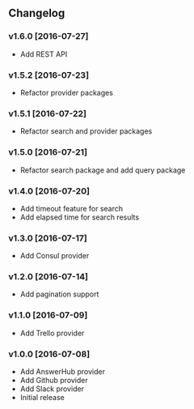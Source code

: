 ## Changelog

### v1.6.0 [2016-07-27]

* Add REST API

### v1.5.2 [2016-07-23]

* Refactor provider packages

### v1.5.1 [2016-07-22]

* Refactor search and provider packages

### v1.5.0 [2016-07-21]

* Refactor search package and add query package

### v1.4.0 [2016-07-20]

* Add timeout feature for search
* Add elapsed time for search results

### v1.3.0 [2016-07-17]

* Add Consul provider

### v1.2.0 [2016-07-14]

* Add pagination support

### v1.1.0 [2016-07-09]

* Add Trello provider

### v1.0.0 [2016-07-08]

* Add AnswerHub provider
* Add Github provider
* Add Slack provider
* Initial release